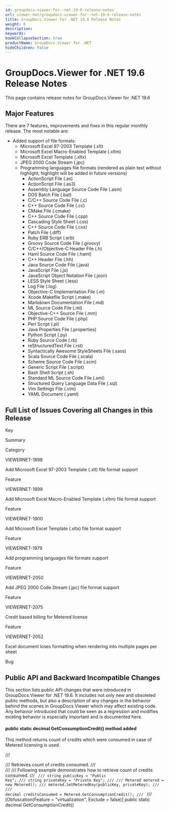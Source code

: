 ```yaml
---
id: groupdocs-viewer-for--net-19-6-release-notes
url: viewer-net/groupdocs-viewer-for--net-19-6-release-notes
title: GroupDocs.Viewer for .NET 19.6 Release Notes
weight: 6
description: 
keywords: 
bookCollapseSection: true
productName: GroupDocs.Viewer for .NET
hideChildren: False
---
```


# GroupDocs.Viewer for .NET 19.6 Release Notes


This page contains release notes for GroupDocs.Viewer for .NET 19.6

## Major Features

There are 7 features, improvements and fixes in this regular monthly release. The most notable are:

*   Added support of file formats:
    *   Microsoft Excel 97-2003 Template (.xlt)
    *   Microsoft Excel Macro-Enabled Template (.xltm)
    *   Microsoft Excel Template (.xltx)
    *   JPEG 2000 Code Stream (.jpc)
    *   Programming languages file formats (rendered as plain text without highlight, highlight will be added in future versions)
        *   ActionScript File (.as)
        *   ActionScript File (.as3)
        *   Assembly Language Source Code File (.asm)
        *   DOS Batch File (.bat)
        *   C/C++ Source Code File (.c)
        *   C++ Source Code File (.cc)
        *   CMake File (.cmake)
        *   C++ Source Code File (.cpp)
        *   Cascading Style Sheet (.css)
        *   C++ Source Code File (.cxx)
        *   Patch File (.diff)
        *   Ruby ERB Script (.erb)
        *   Groovy Source Code File (.groovy)
        *   C/C++/Objective-C Header File (.h)
        *   Haml Source Code File (.haml)
        *   C++ Header File (.hh)
        *   Java Source Code File (.java)
        *   JavaScript File (.js)
        *   JavaScript Object Notation File (.json)
        *   LESS Style Sheet (.less)
        *   Log File (.log)
        *   Objective-C Implementation File (.m)
        *   Xcode Makefile Script (.make)
        *   Markdown Documentation File (.md)
        *   ML Source Code File (.ml)
        *   Objective-C++ Source File (.mm)
        *   PHP Source Code File (.php)
        *   Perl Script (.pl)
        *   Java Properties File (.properties)
        *   Python Script (.py)
        *   Ruby Source Code (.rb)
        *   reStructuredText File (.rst)
        *   Syntactically Awesome StyleSheets File (.sass)
        *   Scala Source Code File (.scala)
        *   Scheme Source Code File (.scm)
        *   Generic Script File (.script)
        *   Bash Shell Script (.sh)
        *   Standard ML Source Code File (.sml)
        *   Structured Query Language Data File (.sql)
        *   Vim Settings File (.vim)
        *   YAML Document (.yaml)

## Full List of Issues Covering all Changes in this Release

Key

Summary

Category

VIEWERNET-1898

Add Microsoft Excel 97-2003 Template (.xlt) file format support

Feature

VIEWERNET-1899

Add Microsoft Excel Macro-Enabled Template (.xltm) file format support

Feature

VIEWERNET-1900

Add Microsoft Excel Template (.xltx) file format support

Feature

VIEWERNET-1979

Add programming languages file formats support

Feature

VIEWERNET-2050

Add JPEG 2000 Code Stream (.jpc) file format support

Feature

VIEWERNET-2075

Credit based billing for Metered license

Feature

VIEWERNET-2052

Excel document loses formatting when rendering into multiple pages per sheet

Bug

## Public API and Backward Incompatible Changes

This section lists public API changes that were introduced in GroupDocs.Viewer for .NET 19.6. It includes not only new and obsoleted public methods, but also a description of any changes in the behavior behind the scenes in GroupDocs.Viewer which may affect existing code. Any behavior introduced that could be seen as a regression and modifies existing behavior is especially important and is documented here.

#### public static decimal GetConsumptionCredit() method added

This method returns count of credits which were consumed in case of Metered licensing is used.

/// <summary>
/// Retrieves count of credits consumed.
/// </summary>
/// <example>
/// Following example demonstrates how to retrieve count of credits consumed.
/// <code lang="C#">
/// string publicKey = "Public Key";
/// string privateKey = "Private Key";
/// 
/// Metered metered = new Metered();
/// metered.SetMeteredKey(publicKey, privateKey);
///
/// decimal creditsConsumed = Metered.GetConsumptionCredit();
/// </code>
/// </example>
\[Obfuscation(Feature = "virtualization", Exclude = false)\]
public static decimal GetConsumptionCredit()

